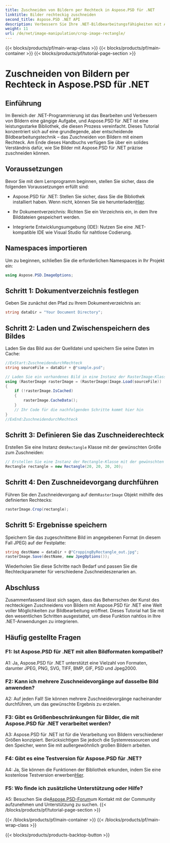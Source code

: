 ```yaml
---
title: Zuschneiden von Bildern per Rechteck in Aspose.PSD für .NET
linktitle: Bilder rechteckig zuschneiden
second_title: Aspose.PSD .NET API
description: Verbessern Sie Ihre .NET-Bildbearbeitungsfähigkeiten mit Aspose.PSD. Erfahren Sie Schritt für Schritt, wie Sie Bilder mit Rechtecken präzise zuschneiden.
weight: 11
url: /de/net/image-manipulation/crop-image-rectangle/
---
```


{{< blocks/products/pf/main-wrap-class >}}
{{< blocks/products/pf/main-container >}}
{{< blocks/products/pf/tutorial-page-section >}}

# Zuschneiden von Bildern per Rechteck in Aspose.PSD für .NET

## Einführung

Im Bereich der .NET-Programmierung ist das Bearbeiten und Verbessern von Bildern eine gängige Aufgabe, und Aspose.PSD für .NET ist eine leistungsstarke Bibliothek, die diesen Prozess vereinfacht. Dieses Tutorial konzentriert sich auf eine grundlegende, aber entscheidende Bildbearbeitungstechnik – das Zuschneiden von Bildern mit einem Rechteck. Am Ende dieses Handbuchs verfügen Sie über ein solides Verständnis dafür, wie Sie Bilder mit Aspose.PSD für .NET präzise zuschneiden können.

## Voraussetzungen

Bevor Sie mit dem Lernprogramm beginnen, stellen Sie sicher, dass die folgenden Voraussetzungen erfüllt sind:

-  Aspose.PSD für .NET: Stellen Sie sicher, dass Sie die Bibliothek installiert haben. Wenn nicht, können Sie sie herunterladen[Hier](https://releases.aspose.com/psd/net/).

- Ihr Dokumentverzeichnis: Richten Sie ein Verzeichnis ein, in dem Ihre Bilddateien gespeichert werden.

- Integrierte Entwicklungsumgebung (IDE): Nutzen Sie eine .NET-kompatible IDE wie Visual Studio für nahtlose Codierung.

## Namespaces importieren

Um zu beginnen, schließen Sie die erforderlichen Namespaces in Ihr Projekt ein:

```csharp
using Aspose.PSD.ImageOptions;
```

## Schritt 1: Dokumentverzeichnis festlegen

Geben Sie zunächst den Pfad zu Ihrem Dokumentverzeichnis an:

```csharp
string dataDir = "Your Document Directory";
```

## Schritt 2: Laden und Zwischenspeichern des Bildes

Laden Sie das Bild aus der Quelldatei und speichern Sie seine Daten im Cache:

```csharp
//ExStart:ZuschneidendurchRechteck
string sourceFile = dataDir + @"sample.psd";

// Laden Sie ein vorhandenes Bild in eine Instanz der RasterImage-Klasse
using (RasterImage rasterImage = (RasterImage)Image.Load(sourceFile))
{
    if (!rasterImage.IsCached)
    {
        rasterImage.CacheData();
    }
    // Ihr Code für die nachfolgenden Schritte kommt hier hin
}
//ExEnd:ZuschneidendurchRechteck
```

## Schritt 3: Definieren Sie das Zuschneiderechteck

 Erstellen Sie eine Instanz des`Rectangle` Klasse mit der gewünschten Größe zum Zuschneiden:

```csharp
// Erstellen Sie eine Instanz der Rectangle-Klasse mit der gewünschten Größe
Rectangle rectangle = new Rectangle(20, 20, 20, 20);
```

## Schritt 4: Den Zuschneidevorgang durchführen

 Führen Sie den Zuschneidevorgang auf dem`RasterImage` Objekt mithilfe des definierten Rechtecks:

```csharp
rasterImage.Crop(rectangle);
```

## Schritt 5: Ergebnisse speichern

Speichern Sie das zugeschnittene Bild im angegebenen Format (in diesem Fall JPEG) auf der Festplatte:

```csharp
string destName = dataDir + @"CroppingByRectangle_out.jpg";
rasterImage.Save(destName, new JpegOptions());
```

Wiederholen Sie diese Schritte nach Bedarf und passen Sie die Rechteckparameter für verschiedene Zuschneideszenarien an.

## Abschluss

Zusammenfassend lässt sich sagen, dass das Beherrschen der Kunst des rechteckigen Zuschneidens von Bildern mit Aspose.PSD für .NET eine Welt voller Möglichkeiten zur Bildbearbeitung eröffnet. Dieses Tutorial hat Sie mit den wesentlichen Schritten ausgestattet, um diese Funktion nahtlos in Ihre .NET-Anwendungen zu integrieren.

## Häufig gestellte Fragen

### F1: Ist Aspose.PSD für .NET mit allen Bildformaten kompatibel?

A1: Ja, Aspose.PSD für .NET unterstützt eine Vielzahl von Formaten, darunter JPEG, PNG, SVG, TIFF, BMP, GIF, PSD und Jpeg2000.

### F2: Kann ich mehrere Zuschneidevorgänge auf dasselbe Bild anwenden?

A2: Auf jeden Fall! Sie können mehrere Zuschneidevorgänge nacheinander durchführen, um das gewünschte Ergebnis zu erzielen.

### F3: Gibt es Größenbeschränkungen für Bilder, die mit Aspose.PSD für .NET verarbeitet werden?

A3: Aspose.PSD für .NET ist für die Verarbeitung von Bildern verschiedener Größen konzipiert. Berücksichtigen Sie jedoch die Systemressourcen und den Speicher, wenn Sie mit außergewöhnlich großen Bildern arbeiten.

### F4: Gibt es eine Testversion für Aspose.PSD für .NET?

 A4: Ja, Sie können die Funktionen der Bibliothek erkunden, indem Sie eine kostenlose Testversion erwerben[Hier](https://releases.aspose.com/).

### F5: Wo finde ich zusätzliche Unterstützung oder Hilfe?

 A5: Besuchen Sie die[Aspose.PSD-Forum](https://forum.aspose.com/c/psd/34)um Kontakt mit der Community aufzunehmen und Unterstützung zu suchen.
{{< /blocks/products/pf/tutorial-page-section >}}

{{< /blocks/products/pf/main-container >}}
{{< /blocks/products/pf/main-wrap-class >}}

{{< blocks/products/products-backtop-button >}}
